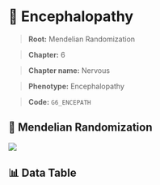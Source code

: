 # 🧪 Encephalopathy

> **Root:** Mendelian Randomization

> **Chapter:** 6  

> **Chapter name:** Nervous

> **Phenotype:** Encephalopathy  

> **Code:** `G6_ENCEPATH`

## 🧬 Mendelian Randomization  

<img src="/MR/Figures/Forward/G6_ENCEPATH.png"/>

## 📊 Data Table

<CsvTableMRF src="/public/MR/Data/Forward/G6_ENCEPATH.csv"/>

